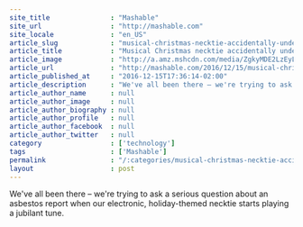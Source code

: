 ```yaml
---
site_title               : "Mashable"
site_url                 : "http://mashable.com"
site_locale              : "en_US"
article_slug             : "musical-christmas-necktie-accidentally-undercuts-parliament-member-s-passionate-speech"
article_title            : "Musical Christmas necktie accidentally undercuts parliament member's passionate speech"
article_image            : "http://a.amz.mshcdn.com/media/ZgkyMDE2LzEyLzE1LzQ4L2E5MmU2YWY3Y2U4OTQ5NThiYmI0OTY3MGVmMGNkMzRjLjhhYTllLnBuZwpwCXRodW1iCTEyMDB4NjMwCmUJanBn/ca452f3a/ae2/a92e6af7-ce89-4958-bbb4-9670ef0cd34c.jpg"
article_url              : "http://mashable.com/2016/12/15/musical-christmas-tie-parliament-speech/"
article_published_at     : "2016-12-15T17:36:14-02:00"
article_description      : "We've all been there – we're trying to ask a serious question about an asbestos report when our electronic, holiday-themed necktie starts playing a jubilant tune."
article_author_name      : null
article_author_image     : null
article_author_biography : null
article_author_profile   : null
article_author_facebook  : null
article_author_twitter   : null
category                 : ['technology']
tags                     : ['Mashable']
permalink                : "/:categories/musical-christmas-necktie-accidentally-undercuts-parliament-member-s-passionate-speech/"
layout                   : post
---
```


We've all been there – we're trying to ask a serious question about an asbestos report when our electronic, holiday-themed necktie starts playing a jubilant tune.
